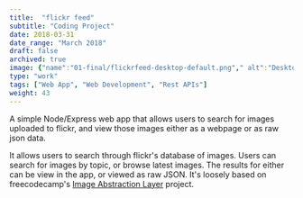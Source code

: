 ```yaml
---
title:  "flickr feed"
subtitle: "Coding Project"
date: 2018-03-31
date_range: "March 2018"
draft: false
archived: true
image: {"name":"01-final/flickrfeed-desktop-default.png"," alt":"Desktop Latest Results"}
type: "work"
tags: ["Web App", "Web Development", "Rest APIs"]
weight: 43
---
```

A simple Node/Express web app that allows users to search for images uploaded to flickr, and view those images either as a webpage or as raw json data.

It allows users to search through flickr's database of images. Users can search for images by topic, or browse latest images. The results for either can be view in the app, or viewed as raw JSON. It's loosely based on freecodecamp's [Image Abstraction Layer](https://www.freecodecamp.org/challenges/image-search-abstraction-layer) project.
